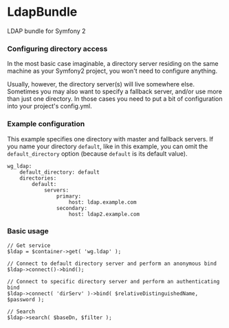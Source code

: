 LdapBundle
==========

LDAP bundle for Symfony 2

### Configuring directory access

In the most basic case imaginable, a directory server residing on the same
machine as your Symfony2 project, you won't need to configure anything.

Usually, however, the directory server(s) will live somewhere else. Sometimes
you may also want to specify a fallback server, and/or use more than just one
directory. In those cases you need to put a bit of configuration into your
project's config.yml.

### Example configuration

This example specifies one directory with master and fallback servers. If
you name your directory `default`, like in this example, you can omit the
`default_directory` option (because `default` is its default value).

```
wg_ldap:
    default_directory: default
    directories:
        default:
            servers:
                primary:
                    host: ldap.example.com
                secondary:
                    host: ldap2.example.com
```

### Basic usage

```
// Get service
$ldap = $container->get( 'wg.ldap' );

// Connect to default directory server and perform an anonymous bind
$ldap->connect()->bind();

// Connect to specific directory server and perform an authenticating bind
$ldap->connect( 'dirServ' )->bind( $relativeDistinguishedName, $password );

// Search
$ldap->search( $baseDn, $filter );
```
